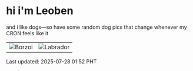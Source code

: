 # hi i'm Leoben

and i like dogs—so have some random dog pics that change whenever my CRON feels like it

|  |  |
|--------|----------|
| ![Borzoi](https://random-dog-vercel.vercel.app/api/random-borzoi?v=1753638740) | ![Labrador](https://random-dog-vercel.vercel.app/api/random-labrador?v=1753638740) |

Last updated: 2025-07-28 01:52 PHT
